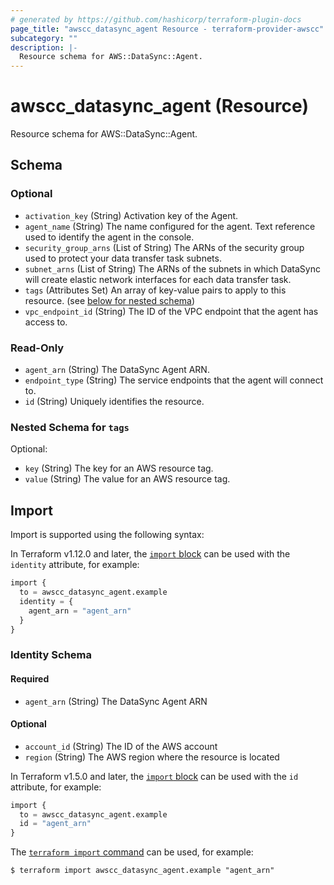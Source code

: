 ```yaml
---
# generated by https://github.com/hashicorp/terraform-plugin-docs
page_title: "awscc_datasync_agent Resource - terraform-provider-awscc"
subcategory: ""
description: |-
  Resource schema for AWS::DataSync::Agent.
---
```


# awscc_datasync_agent (Resource)

Resource schema for AWS::DataSync::Agent.



<!-- schema generated by tfplugindocs -->
## Schema

### Optional

- `activation_key` (String) Activation key of the Agent.
- `agent_name` (String) The name configured for the agent. Text reference used to identify the agent in the console.
- `security_group_arns` (List of String) The ARNs of the security group used to protect your data transfer task subnets.
- `subnet_arns` (List of String) The ARNs of the subnets in which DataSync will create elastic network interfaces for each data transfer task.
- `tags` (Attributes Set) An array of key-value pairs to apply to this resource. (see [below for nested schema](#nestedatt--tags))
- `vpc_endpoint_id` (String) The ID of the VPC endpoint that the agent has access to.

### Read-Only

- `agent_arn` (String) The DataSync Agent ARN.
- `endpoint_type` (String) The service endpoints that the agent will connect to.
- `id` (String) Uniquely identifies the resource.

<a id="nestedatt--tags"></a>
### Nested Schema for `tags`

Optional:

- `key` (String) The key for an AWS resource tag.
- `value` (String) The value for an AWS resource tag.

## Import

Import is supported using the following syntax:

In Terraform v1.12.0 and later, the [`import` block](https://developer.hashicorp.com/terraform/language/import) can be used with the `identity` attribute, for example:

```terraform
import {
  to = awscc_datasync_agent.example
  identity = {
    agent_arn = "agent_arn"
  }
}
```

<!-- schema generated by tfplugindocs -->
### Identity Schema

#### Required

- `agent_arn` (String) The DataSync Agent ARN

#### Optional

- `account_id` (String) The ID of the AWS account
- `region` (String) The AWS region where the resource is located

In Terraform v1.5.0 and later, the [`import` block](https://developer.hashicorp.com/terraform/language/import) can be used with the `id` attribute, for example:

```terraform
import {
  to = awscc_datasync_agent.example
  id = "agent_arn"
}
```

The [`terraform import` command](https://developer.hashicorp.com/terraform/cli/commands/import) can be used, for example:

```shell
$ terraform import awscc_datasync_agent.example "agent_arn"
```
